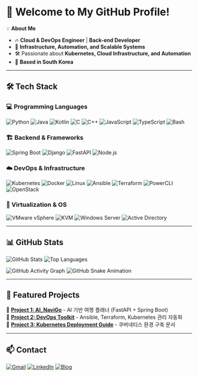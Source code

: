 # 🚀 Welcome to My GitHub Profile!

💡 **About Me**  
- 🔥 **Cloud & DevOps Engineer** | **Back-end Developer**  
- 🎯 **Infrastructure, Automation, and Scalable Systems**  
- 🛠️ Passionate about **Kubernetes, Cloud Infrastructure, and Automation**  
- 📍 **Based in South Korea**  

---

## 🛠️ Tech Stack

### 💻 Programming Languages  
![Python](https://img.shields.io/badge/Python-3776AB?style=flat&logo=python&logoColor=white)
![Java](https://img.shields.io/badge/Java-007396?style=flat&logo=java&logoColor=white)
![Kotlin](https://img.shields.io/badge/Kotlin-7F52FF?style=flat&logo=kotlin&logoColor=white)
![C](https://img.shields.io/badge/C-A8B9CC?style=flat&logo=c&logoColor=black)
![C++](https://img.shields.io/badge/C++-00599C?style=flat&logo=c%2B%2B&logoColor=white)
![JavaScript](https://img.shields.io/badge/JavaScript-F7DF1E?style=flat&logo=javascript&logoColor=black)
![TypeScript](https://img.shields.io/badge/TypeScript-3178C6?style=flat&logo=typescript&logoColor=white)
![Bash](https://img.shields.io/badge/Bash-4EAA25?style=flat&logo=gnu-bash&logoColor=white)

### 🏗️ Backend & Frameworks  
![Spring Boot](https://img.shields.io/badge/Spring_Boot-6DB33F?style=flat&logo=spring-boot&logoColor=white)
![Django](https://img.shields.io/badge/Django-092E20?style=flat&logo=django&logoColor=white)
![FastAPI](https://img.shields.io/badge/FastAPI-009688?style=flat&logo=fastapi&logoColor=white)
![Node.js](https://img.shields.io/badge/Node.js-43853D?style=flat&logo=node.js&logoColor=white)

### ☁️ DevOps & Infrastructure  
![Kubernetes](https://img.shields.io/badge/Kubernetes-326CE5?style=flat&logo=kubernetes&logoColor=white)
![Docker](https://img.shields.io/badge/Docker-2496ED?style=flat&logo=docker&logoColor=white)
![Linux](https://img.shields.io/badge/Linux-FCC624?style=flat&logo=linux&logoColor=black)
![Ansible](https://img.shields.io/badge/Ansible-000000?style=flat&logo=ansible&logoColor=white)
![Terraform](https://img.shields.io/badge/Terraform-623CE4?style=flat&logo=terraform&logoColor=white)
![PowerCLI](https://img.shields.io/badge/PowerCLI-0078D4?style=flat&logo=powershell&logoColor=white)
![OpenStack](https://img.shields.io/badge/OpenStack-ED1944?style=flat&logo=openstack&logoColor=white)

### 💾 Virtualization & OS  
![VMware vSphere](https://img.shields.io/badge/VMware-vSphere-607078?style=flat&logo=vmware&logoColor=white)
![KVM](https://img.shields.io/badge/KVM-123456?style=flat&logo=kvm&logoColor=white)
![Windows Server](https://img.shields.io/badge/Windows%20Server-0078D6?style=flat&logo=windows&logoColor=white)
![Active Directory](https://img.shields.io/badge/Active%20Directory-0078D6?style=flat&logo=microsoft&logoColor=white)

---

## 📊 GitHub Stats  
![GitHub Stats](https://github-readme-stats.vercel.app/api?username=WRL-SPR&show_icons=true&theme=radical)
![Top Languages](https://github-readme-stats.vercel.app/api/top-langs/?username=WRL-SPR&layout=compact&theme=radical)

![GitHub Activity Graph](https://github-readme-activity-graph.cyclic.app/graph?username=WRL-SPR&theme=github)
![GitHub Snake Animation](https://raw.githubusercontent.com/WRL-SPR/WRL-SPR/output/github-contribution-grid-snake.svg)


---

## 📂 Featured Projects  
🔹 **[Project 1: AI_NaviGo](https://github.com/WRL-SPR/AI_NaviGo)** - AI 기반 여행 플래너 (FastAPI + Spring Boot)  
🔹 **[Project 2: DevOps Toolkit](https://github.com/WRL-SPR/devops-toolkit)** - Ansible, Terraform, Kubernetes 관리 자동화  
🔹 **[Project 3: Kubernetes Deployment Guide](https://github.com/WRL-SPR/k8s-deployment-guide)** - 쿠버네티스 환경 구축 문서  

---

## 📫 Contact  
[![Gmail](https://img.shields.io/badge/Gmail-EA4335?style=flat&logo=gmail&logoColor=white)](mailto:your_email@gmail.com)
[![LinkedIn](https://img.shields.io/badge/LinkedIn-0077B5?style=flat&logo=linkedin&logoColor=white)](https://www.linkedin.com/in/your-profile)
[![Blog](https://img.shields.io/badge/Blog-181717?style=flat&logo=github&logoColor=white)](https://your-blog.com)
